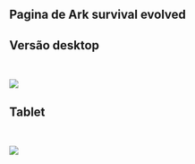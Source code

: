 ## Pagina de Ark survival evolved

<h2>Versão desktop</h2>
<br>

<img src="./readme/ark_desktop.gif"></img>

<h2>Tablet</h2>
<br>

<img src="./readme/tablet.gif"></img>
